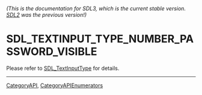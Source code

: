 ###### (This is the documentation for SDL3, which is the current stable version. [SDL2](https://wiki.libsdl.org/SDL2/) was the previous version!)
# SDL_TEXTINPUT_TYPE_NUMBER_PASSWORD_VISIBLE

Please refer to [SDL_TextInputType](SDL_TextInputType) for details.

----
[CategoryAPI](CategoryAPI), [CategoryAPIEnumerators](CategoryAPIEnumerators)

